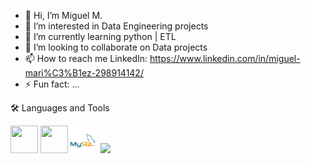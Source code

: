 - 👋 Hi, I’m Miguel M.
- 👀 I’m interested in Data Engineering projects
- 🌱 I’m currently learning python | ETL
- 💞️ I’m looking to collaborate on Data projects
- 📫 How to reach me LinkedIn:  https://www.linkedin.com/in/miguel-mari%C3%B1ez-298914142/
- ⚡ Fun fact: ...


🛠️  Languages and Tools

<div>
  <img src="https://github.com/marwin1991/profile-technology-icons/assets/19180175/3b371807-db7c-45b4-8720-c0cfc901680a" width="44" height="44"/>
   <img src="https://user-images.githubusercontent.com/25181517/117208740-bfb78400-adf5-11eb-97bb-09072b6bedfc.png" width="44" height="44"/>
  <img src="https://github.com/devicons/devicon/blob/master/icons/mysql/mysql-original-wordmark.svg" title="MySQL"  alt="MySQL" width="40" height="40"/>&nbsp;
  <a href="https://skillicons.dev">
    <img src="https://skillicons.dev/icons?i=azure,powershell," />
    	
  </a>
</div>
